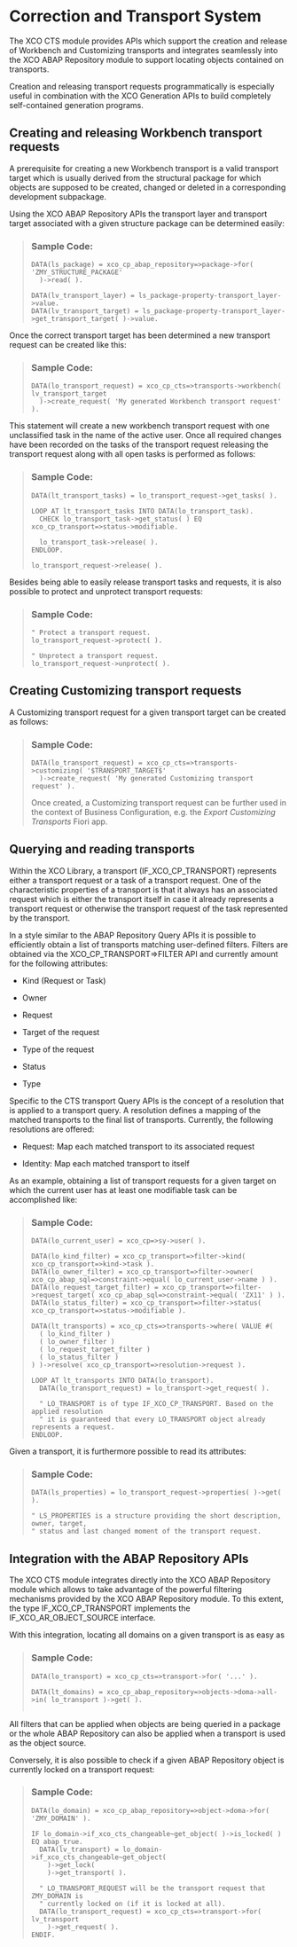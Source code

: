 <!-- loio1d7ea1c8757740f6bfd9977f72d60b99 -->

# Correction and Transport System

The XCO CTS module provides APIs which support the creation and release of Workbench and Customizing transports and integrates seamlessly into the XCO ABAP Repository module to support locating objects contained on transports.

Creation and releasing transport requests programmatically is especially useful in combination with the XCO Generation APIs to build completely self-contained generation programs.



<a name="loio1d7ea1c8757740f6bfd9977f72d60b99__section_xsc_krj_hmb"/>

## Creating and releasing Workbench transport requests

A prerequisite for creating a new Workbench transport is a valid transport target which is usually derived from the structural package for which objects are supposed to be created, changed or deleted in a corresponding development subpackage.

Using the XCO ABAP Repository APIs the transport layer and transport target associated with a given structure package can be determined easily:

> ### Sample Code:  
> ```lang-abap
> DATA(ls_package) = xco_cp_abap_repository=>package->for( 'ZMY_STRUCTURE_PACKAGE'
>   )->read( ).
> 
> DATA(lv_transport_layer) = ls_package-property-transport_layer->value.
> DATA(lv_transport_target) = ls_package-property-transport_layer->get_transport_target( )->value.
> ```

Once the correct transport target has been determined a new transport request can be created like this:

> ### Sample Code:  
> ```lang-abap
> DATA(lo_transport_request) = xco_cp_cts=>transports->workbench( lv_transport_target
>   )->create_request( 'My generated Workbench transport request' ).
> ```

This statement will create a new workbench transport request with one unclassified task in the name of the active user. Once all required changes have been recorded on the tasks of the transport request releasing the transport request along with all open tasks is performed as follows:

> ### Sample Code:  
> ```lang-abap
> DATA(lt_transport_tasks) = lo_transport_request->get_tasks( ).
> 
> LOOP AT lt_transport_tasks INTO DATA(lo_transport_task).
>   CHECK lo_transport_task->get_status( ) EQ xco_cp_transport=>status->modifiable.
> 
>   lo_transport_task->release( ).
> ENDLOOP.
> 
> lo_transport_request->release( ).
> ```

Besides being able to easily release transport tasks and requests, it is also possible to protect and unprotect transport requests:

> ### Sample Code:  
> ```lang-abap
> " Protect a transport request.
> lo_transport_request->protect( ).
> 
> " Unprotect a transport request.
> lo_transport_request->unprotect( ).
> ```



<a name="loio1d7ea1c8757740f6bfd9977f72d60b99__section_qxm_x4f_bqb"/>

## Creating Customizing transport requests

A Customizing transport request for a given transport target can be created as follows:

> ### Sample Code:  
> ```lang-abap
> DATA(lo_transport_request) = xco_cp_cts=>transports->customizing( '$TRANSPORT_TARGET$'
>   )->create_request( 'My generated Customizing transport request' ).
> ```
> 
> Once created, a Customizing transport request can be further used in the context of Business Configuration, e.g. the *Export Customizing Transports* Fiori app.



<a name="loio1d7ea1c8757740f6bfd9977f72d60b99__section_od5_b2r_jnb"/>

## Querying and reading transports

Within the XCO Library, a transport \(IF\_XCO\_CP\_TRANSPORT\) represents either a transport request or a task of a transport request. One of the characteristic properties of a transport is that it always has an associated request which is either the transport itself in case it already represents a transport request or otherwise the transport request of the task represented by the transport.

In a style similar to the ABAP Repository Query APIs it is possible to efficiently obtain a list of transports matching user-defined filters. Filters are obtained via the XCO\_CP\_TRANSPORT=\>FILTER API and currently amount for the following attributes:

-   Kind \(Request or Task\)

-   Owner

-   Request

-   Target of the request

-   Type of the request

-   Status

-   Type


Specific to the CTS transport Query APIs is the concept of a resolution that is applied to a transport query. A resolution defines a mapping of the matched transports to the final list of transports. Currently, the following resolutions are offered:

-   Request: Map each matched transport to its associated request

-   Identity: Map each matched transport to itself


As an example, obtaining a list of transport requests for a given target on which the current user has at least one modifiable task can be accomplished like:

> ### Sample Code:  
> ```lang-abap
> DATA(lo_current_user) = xco_cp=>sy->user( ).
> 
> DATA(lo_kind_filter) = xco_cp_transport=>filter->kind( xco_cp_transport=>kind->task ).
> DATA(lo_owner_filter) = xco_cp_transport=>filter->owner( xco_cp_abap_sql=>constraint->equal( lo_current_user->name ) ).
> DATA(lo_request_target_filter) = xco_cp_transport=>filter->request_target( xco_cp_abap_sql=>constraint->equal( 'ZX11' ) ).
> DATA(lo_status_filter) = xco_cp_transport=>filter->status( xco_cp_transport=>status->modifiable ).
> 
> DATA(lt_transports) = xco_cp_cts=>transports->where( VALUE #(
>   ( lo_kind_filter )
>   ( lo_owner_filter )
>   ( lo_request_target_filter )
>   ( lo_status_filter )
> ) )->resolve( xco_cp_transport=>resolution->request ).
> 
> LOOP AT lt_transports INTO DATA(lo_transport).
>   DATA(lo_transport_request) = lo_transport->get_request( ).
> 
>   " LO_TRANSPORT is of type IF_XCO_CP_TRANSPORT. Based on the applied resolution
>   " it is guaranteed that every LO_TRANSPORT object already represents a request.
> ENDLOOP.
> ```

Given a transport, it is furthermore possible to read its attributes:

> ### Sample Code:  
> ```lang-abap
> DATA(ls_properties) = lo_transport_request->properties( )->get( ).
> 
> " LS_PROPERTIES is a structure providing the short description, owner, target,
> " status and last changed moment of the transport request.
> ```



<a name="loio1d7ea1c8757740f6bfd9977f72d60b99__section_u2x_krj_hmb"/>

## Integration with the ABAP Repository APIs

The XCO CTS module integrates directly into the XCO ABAP Repository module which allows to take advantage of the powerful filtering mechanisms provided by the XCO ABAP Repository module. To this extent, the type IF\_XCO\_CP\_TRANSPORT implements the IF\_XCO\_AR\_OBJECT\_SOURCE interface.

With this integration, locating all domains on a given transport is as easy as

> ### Sample Code:  
> ```lang-abap
> DATA(lo_transport) = xco_cp_cts=>transport->for( '...' ).
> 
> DATA(lt_domains) = xco_cp_abap_repository=>objects->doma->all->in( lo_transport )->get( ).
>     
> ```

All filters that can be applied when objects are being queried in a package or the whole ABAP Repository can also be applied when a transport is used as the object source.

Conversely, it is also possible to check if a given ABAP Repository object is currently locked on a transport request:

> ### Sample Code:  
> ```lang-abap
> DATA(lo_domain) = xco_cp_abap_repository=>object->doma->for( 'ZMY_DOMAIN' ).
> 
> IF lo_domain->if_xco_cts_changeable~get_object( )->is_locked( ) EQ abap_true.
>   DATA(lv_transport) = lo_domain->if_xco_cts_changeable~get_object(
>     )->get_lock(
>     )->get_transport( ).
> 
>   " LO_TRANSPORT_REQUEST will be the transport request that ZMY_DOMAIN is
>   " currently locked on (if it is locked at all).
>   DATA(lo_transport_request) = xco_cp_cts=>transport->for( lv_transport
>     )->get_request( ).
> ENDIF.
> ```

